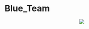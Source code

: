 # Blue_Team
<p align = "center">
<img src="https://github.com/user-attachments/assets/788d06f3-5b49-453d-bd65-318691ee7ce0"/>
</p>

